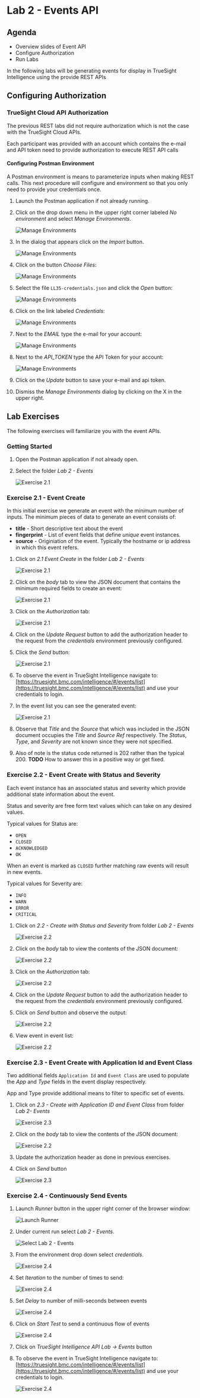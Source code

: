Lab 2 - Events API
==================

Agenda
------
- Overview slides of Event API
- Configure Authorization
- Run Labs

In the following labs will be generating events for display in TrueSight Intelligence
using the provide REST APIs

Configuring Authorization
-------------------------

### TrueSight Cloud API Authorization

The previous REST labs did not require authorization which is not the case with the TrueSight Cloud APIs.

Each participant was provided with an account which contains the e-mail and API token need to provide
authorization to execute REST API calls

#### Configuring Postman Environment

A Postman environment is means to parameterize inputs when making REST calls. This next procedure will
configure and environment so that you only need to provide your credentials once.

1. Launch the Postman application if not already running.

2. Click on the drop down menu in the upper right corner labeled _No environment_ and select
_Manage Environments_.

    ![Manage Environments](img/lab2/manage-env.png)

3. In the dialog that appears click on the _Import_ button.

    ![Manage Environments](img/lab2/manage-env-import.png)
    
4. Click on the button _Choose Files_:

    ![Manage Environments](img/lab2/manage-env-select.png)
    
5. Select the file `LL35-credentials.json` and click the _Open_ button:

    ![Manage Environments](img/lab2/manage-env-file-open.png)
    
6. Click on the link labeled _Credentials_:

    ![Manage Environments](img/lab2/manage-env-credentials.png)
    
7. Next to the _EMAIL_ type the e-mail for your account:

    ![Manage Environments](img/lab2/manage-env-email.png)
    
8. Next to the _API_TOKEN_ type the API Token for your account:

    ![Manage Environments](img/lab2/manage-env-api-token.png)
    
9. Click on the _Update_ button to save your e-mail and api token.

10. Dismiss the _Manage Environments_ dialog by clicking on the X in the upper right.

Lab Exercises
-------------

The following exercises will familiarize you with the event APIs.

### Getting Started

1. Open the Postman application if not already open.
2. Select the folder _Lab 2 - Events_

    ![Exercise 2.1](img/lab2/lab2-events-folder.png)


### Exercise 2.1 - Event Create

In this initial exercise we generate an event with the minimum number of inputs. The minimum pieces
of data to generate an event consists of:

- **title** - Short descriptive text about the event
- **fingerprint** - List of event fields that define _unique_ event instances.
- **source** - Originiation of the event. Typically the hostname or ip address in which this event refers.

1. Click on _2.1 Event Create_ in the folder _Lab 2 - Events_

    ![Exercise 2.1](img/lab2/ex-2.1-start.png)
    
2. Click on the _body_ tab to view the JSON document that contains the minimum required fields to create an event:

    ![Exercise 2.1](img/lab2/ex-2.1-body.png)
    
3. Click on the _Authorization_ tab:

    ![Exercise 2.1](img/lab2/ex-2.1-authorization.png)
    
4. Click on the _Update Request_ button to add the authorization header to the request from the _credentials_
environment previously configured.
    
5. Click the _Send_ button:

    ![Exercise 2.1](img/lab2/ex-2.1-sent.png)
    
6. To observe the event in TrueSight Intelligence navigate to:
[https://truesight.bmc.com/intelligence/#/events/list](https://truesight.bmc.com/intelligence/#/events/list)
and use your credentials to login.

7. In the event list you can see the generated event:

    ![Exercise 2.1](img/lab2/ex-2.1-events.png)
    
8. Observe that _Title_ and the _Source_ that which was included in the JSON document occupies
the _Title_ and _Source Ref_ respectively. The _Status_,  _Type_, and _Severity_ are not known since they were not specified.

9. Also of note is the status code returned is 202 rather than the typical 200. **TODO** How to answer this in a
positive way or get fixed.


### Exercise 2.2 - Event Create with Status and Severity

Each event instance has an associated status and severity which provide additional state information about the event.

Status and severity are free form text values which can take on any desired values.

Typical values for Status are:

- `OPEN`
- `CLOSED`
- `ACKNOWLEDGED`
- `OK`

When an event is marked as `CLOSED` further matching raw events will result in new events.

Typical values for Severity are:

- `INFO`
- `WARN`
- `ERROR`
- `CRITICAL`


1. Click on _2.2 - Create with Status and Severity_ from folder _Lab 2 - Events_

    ![Exercise 2.2](img/lab2/ex-2.2-start.png)
    
2. Click on the _body_ tab to view the contents of the JSON document:

    ![Exercise 2.2](img/lab2/ex-2.2-body.png)

3. Click on the _Authorization_ tab:

    ![Exercise 2.2](img/lab2/ex-2.2-authorization.png)
    
4. Click on the _Update Request_ button to add the authorization header to the request from the _credentials_
environment previously configured.
    

5. Click on _Send_ button and observe the output:

    ![Exercise 2.2](img/lab2/ex-2.2-sent.png)

6. View event in event list:

    ![Exercise 2.2](img/lab2/ex-2.2-events.png)


### Exercise 2.3 - Event Create with Application Id and Event Class

Two additional fields `Application Id` and `Event Class` are used to populate the _App_ and _Type_ fields
in the event display respectively.

App and Type provide additional means to filter to specific set of events.

1. Click on _2.3 - Create with Application ID and Event Class_ from folder _Lab 2- Events_

    ![Exercise 2.3](img/lab2/ex-2.3-start.png)
    
2. Click on the _body_ tab to view the contents of the JSON document:

    ![Exercise 2.2](img/lab2/ex-2.3-body.png)
    
3. Update the authorization header as done in previous exercises.
    
4. Click on _Send_ button

    ![Exercise 2.3](img/lab2/ex-2.3-start.png)

### Exercise 2.4 - Continuously Send Events

1. Launch _Runner_ button in the upper right corner of the browser window:

    ![Launch Runner](img/lab2/ex-2.4-runner.png)

2. Under current run select _Lab 2 - Events_.

    ![Select Lab 2 - Events](img/lab2/ex-2.4-run.png)
    
2. From the environment drop down select _credentials_.

    ![Exercise 2.4](img/lab2/ex-2.4-env.png)
    
2. Set _Iteration_ to the number of times to send:

    ![Exercise 2.4](img/lab2/ex-2.4-iterations.png)
    
3. Set _Delay_ to number of milli-seconds between events

    ![Exercise 2.4](img/lab2/ex-2.4-delay.png)
    
4. Click on _Start Test_ to send a continuous flow of events

    ![Exercise 2.4](img/lab2/ex-2.4-env.png)
    
6. Click on _TrueSight Intelligence API Lab -> Events_ button

6. To observe the event in TrueSight Intelligence navigate to:
[https://truesight.bmc.com/intelligence/#/events/list](https://truesight.bmc.com/intelligence/#/events/list)
and use your credentials to login.

    ![Exercise 2.4](img/lab2/ex-2.4-events.png)






